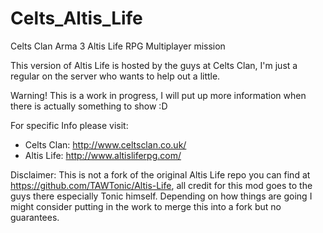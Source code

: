 Celts_Altis_Life
================

Celts Clan Arma 3 Altis Life RPG Multiplayer mission

This version of Altis Life is hosted by the guys at Celts Clan, I'm just a regular on the server who wants to help out a little.

Warning! This is a work in progress, I will put up more information when there is actually something to show :D

For specific Info please visit:
- Celts Clan: http://www.celtsclan.co.uk/
- Altis Life: http://www.altisliferpg.com/

Disclaimer: This is not a fork of the original Altis Life repo you can find at https://github.com/TAWTonic/Altis-Life, all credit for this mod goes to the guys there especially Tonic himself. Depending on how things are going I might consider putting in the work to merge this into a fork but no guarantees.